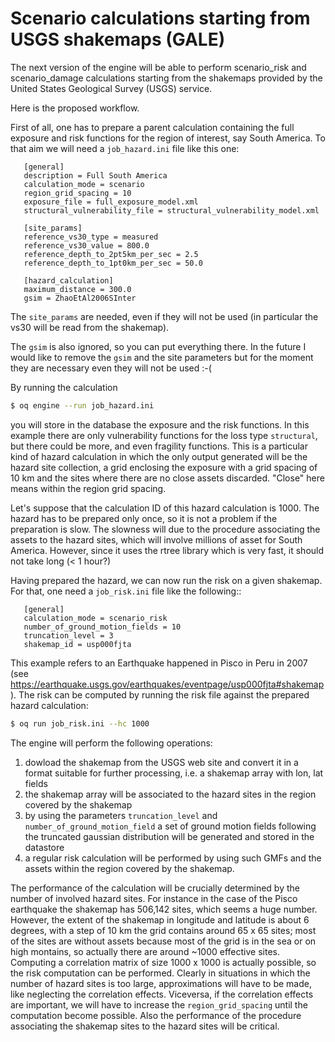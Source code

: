 Scenario calculations starting from USGS shakemaps (GALE)
=========================================================

The next version of the engine will be able to perform scenario_risk
and scenario_damage calculations starting from the shakemaps provided
by the United States Geological Survey (USGS) service.

Here is the proposed workflow.

First of all, one has to prepare a parent calculation containing the
full exposure and risk functions for the region of interest, say South
America. To that aim we will need a `job_hazard.ini` file like this one:

```
   [general]
   description = Full South America
   calculation_mode = scenario
   region_grid_spacing = 10
   exposure_file = full_exposure_model.xml
   structural_vulnerability_file = structural_vulnerability_model.xml
   
   [site_params]
   reference_vs30_type = measured
   reference_vs30_value = 800.0
   reference_depth_to_2pt5km_per_sec = 2.5
   reference_depth_to_1pt0km_per_sec = 50.0
   
   [hazard_calculation]
   maximum_distance = 300.0
   gsim = ZhaoEtAl2006SInter
```
   
The `site_params` are needed, even if they will not be used (in particular
the vs30 will be read from the shakemap).

The `gsim` is also ignored, so you can put everything there. In the future
I would like to remove the `gsim` and the site parameters but for the moment
they are necessary even they will not be used :-(

By running the calculation

```bash
$ oq engine --run job_hazard.ini
```

you will store in the database the exposure and the risk functions. In
this example there are only vulnerability functions for the loss type
`structural`, but there could be more, and even fragility functions.
This is a particular kind of hazard calculation in which the only output
generated will be the hazard site collection, a grid enclosing the exposure
with a grid spacing of 10 km and the sites where there are no close assets
discarded. "Close" here means within the region grid spacing.

Let's suppose that the calculation ID of this hazard calculation is 1000.
The hazard has to be prepared only once, so it is not a problem if the
preparation is slow. The slowness will due to the procedure associating
the assets to the hazard sites, which will involve millions of asset
for South America. However, since it uses the rtree library which is very
fast, it should not take long (< 1 hour?)

Having prepared the hazard, we can now run the risk on a given shakemap.
For that, one need a `job_risk.ini` file like the following::

```
   [general]
   calculation_mode = scenario_risk
   number_of_ground_motion_fields = 10
   truncation_level = 3
   shakemap_id = usp000fjta
```
This example refers to an Earthquake happened in Pisco in Peru in 2007
(see https://earthquake.usgs.gov/earthquakes/eventpage/usp000fjta#shakemap).
The risk can be computed by running the risk file against the prepared
hazard calculation:

```bash
$ oq run job_risk.ini --hc 1000
```

The engine will perform the following operations:

1. dowload the shakemap from the USGS web site and convert it in a format
   suitable for further processing, i.e. a shakemap array with lon, lat fields
2. the shakemap array will be associated to the hazard sites in the region
   covered by the shakemap
3. by using the parameters `truncation_level` and
   `number_of_ground_motion_field` a set of ground motion fields following the
   truncated gaussian distribution will be generated and stored in the datastore
4. a regular risk calculation will be performed by using such GMFs and the
   assets within the region covered by the shakemap.
   
The performance of the calculation will be crucially determined by the number
of involved hazard sites. For instance in the case of the Pisco earthquake
the shakemap has 506,142 sites, which seems a huge number. However,
the extent of the shakemap in longitude and latitude is about 6 degrees,
with a step of 10 km the grid contains around 65 x 65 sites;
most of the sites are without assets because most of the
grid is in the sea or on high montains, so actually there are
around ~1000 effective sites. Computing a correlation matrix of size
1000 x 1000 is actually possible, so the risk computation can be performed.
Clearly in situations in which the number of hazard sites is too large,
approximations will have to be made, like neglecting the correlation
effects. Viceversa, if the correlation effects are important, we will
have to increase the `region_grid_spacing` until the computation become
possible. Also the performance of the procedure associating the shakemap
sites to the hazard sites will be critical.
